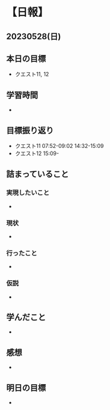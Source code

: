 # 【日報】
## 20230528(日)
## 本日の目標
- クエスト11, 12

## 学習時間
- 

## 目標振り返り
- クエスト11 07:52-09:02 14:32-15:09
- クエスト12 15:09-

## 詰まっていること
### 実現したいこと 
- 
### 現状
- 
### 行ったこと 
- 
### 仮説
- 

## 学んだこと
- 

## 感想
- 

## 明日の目標
- 


